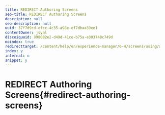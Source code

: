 ```yaml
---
title: REDIRECT Authoring Screens
seo-title: REDIRECT Authoring Screens
description: null
seo-description: null
uuid: 37f7d9cd-efcc-4c35-a98e-ef7dbaa30ee1
contentOwner: jsyal
discoiquuid: 898082e2-d49d-41ce-b75a-e003748c749d
noindex: true
redirecttarget: /content/help/en/experience-manager/6-4/screens/using/authoring-screens
index: y
internal: n
snippet: y
---
```


# REDIRECT Authoring Screens{#redirect-authoring-screens}

